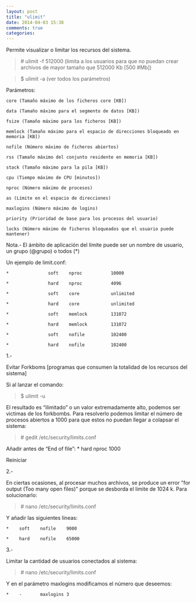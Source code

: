 ```yaml
---
layout: post
title: "ulimit"
date: 2014-04-03 15:38
comments: true
categories: 
---
```

Permite  visualizar o limitar los recursos del sistema.

>\# ulimit -f 512000 (limita a los usuarios para que no puedan crear archivos de mayor tamaño que 512000 Kb [500 #Mb])

>$ ulimit -a   (ver todos los parámetros)

Parámetros:

	core (Tamaño máximo de los ficheros core [KB])

	data (Tamaño máximo para el segmento de datos [KB])

	fsize (Tamaño máximo para los ficheros [KB])

	memlock (Tamaño máximo para el espacio de direcciones bloqueado en memoria [KB])

	nofile (Número máximo de ficheros abiertos)

	rss (Tamaño máximo del conjunto residente en memoria [KB])

	stack (Tamaño máximo para la pila [KB])

	cpu (Tiempo máximo de CPU [minutos])

	nproc (Número máximo de procesos)

	as (Límite en el espacio de direcciones)

	maxlogins (Número máximo de logins)

	priority (Prioridad de base para los procesos del usuario)

	locks (Número máximo de ficheros bloqueados que el usuario puede mantener)

Nota.- El ámbito de aplicación del límite puede ser un nombre de usuario, un grupo (@grupo) o todos (*)

Un ejemplo de limit.conf:

	*               soft    nproc           10000

	*               hard    nproc           4096

	*               soft    core            unlimited

	*               hard    core            unlimited

	*               soft    memlock         131072

	*               hard    memlock         131072

	*               soft    nofile          102400

	*               hard    nofile          102400

1.-

Evitar Forkboms [programas que consumen la totalidad de los recursos del sistema]

Si al lanzar el comando: 

>$ ulimit -u 

El resultado es “ilimitado” o un valor extremadamente alto, podemos ser victimas de los forkbombs. Para resolverlo podemos limitar el número de procesos abiertos a 1000 para que estos no puedan llegar a colapsar el sistema: 

>\# gedit /etc/security/limits.conf 

Añadir antes de “End of file”:   * hard nproc 1000 

Reiniciar

2.-

En ciertas ocasiones, al procesar muchos archivos, se produce un error "for output (Too many open files)" porque se desborda el limite de 1024 k. Para solucionarlo:

>\# nano /etc/security/limits.conf

Y añadir las siguientes lineas:

	*    soft    nofile    9000

	*    hard    nofile    65000

3.-

Limitar la cantidad de usuarios conectados al sistema:

>\# nano /etc/security/limits.conf

Y en el parámetro maxlogins modificamos el número que deseemos:

	*    -       maxlogins 3

